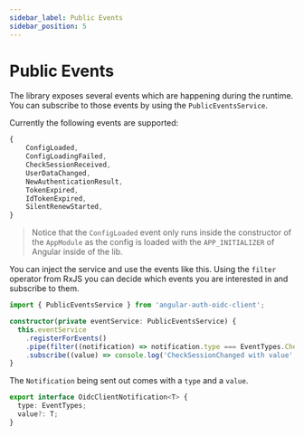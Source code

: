 ```yaml
---
sidebar_label: Public Events
sidebar_position: 5
---
```


# Public Events

The library exposes several events which are happening during the runtime. You can subscribe to those events by using the `PublicEventsService`.

Currently the following events are supported:

```ts
{
    ConfigLoaded,
    ConfigLoadingFailed,
    CheckSessionReceived,
    UserDataChanged,
    NewAuthenticationResult,
    TokenExpired,
    IdTokenExpired,
    SilentRenewStarted,
}
```

> Notice that the `ConfigLoaded` event only runs inside the constructor of the `AppModule` as the config is loaded with the `APP_INITIALIZER` of Angular inside of the lib.

You can inject the service and use the events like this.
Using the `filter` operator from RxJS you can decide which events you are interested in and subscribe to them.

```ts
import { PublicEventsService } from 'angular-auth-oidc-client';

constructor(private eventService: PublicEventsService) {
  this.eventService
    .registerForEvents()
    .pipe(filter((notification) => notification.type === EventTypes.CheckSessionReceived))
    .subscribe((value) => console.log('CheckSessionChanged with value', value));
}
```

The `Notification` being sent out comes with a `type` and a `value`.

```ts
export interface OidcClientNotification<T> {
  type: EventTypes;
  value?: T;
}
```
